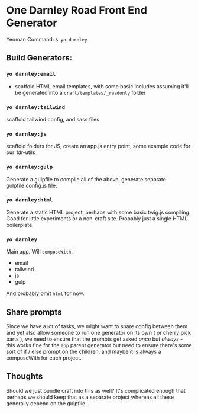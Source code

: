 # One Darnley Road Front End Generator

Yeoman Command:
`$ yo darnley`



## Build Generators:

### `yo darnley:email`
- scaffold HTML email templates, with some basic includes assuming it'll be generated into a `craft/templates/_readonly` folder

### `yo darnley:tailwind`
 scaffold tailwind config, and sass files

### `yo darnley:js`
 scaffold folders for JS, create an app.js entry point, some example code for our 1dr-utils

### `yo darnley:gulp`
Generate a gulpfile to compile all of the above, generate separate gulpfile.config.js file.

### `yo darnley:html` 
Generate a static HTML project, perhaps with some basic twig.js compiling. Good for little experiments or a non-craft site. Probably just a single HTML boilerplate. 

### `yo darnley`
Main app. Will `composeWith`:

- email
- tailwind
- js
- gulp

And probably omit `html` for now.

## Share prompts
Since we have a lot of tasks, we might want to share config between them and yet also allow someone to run one generator on its own ( or cherry pick parts ), we need to ensure that the prompts get asked _once_ but _always_ - this works fine for the `app` parent generator but need to ensure there's some sort of if / else prompt on the children, and maybe it is always a composeWith for each project. 


## Thoughts
Should we just bundle craft into this as well? It's complicated enough that perhaps we should keep that as a separate project whereas all these generally depend on the gulpfile. 

